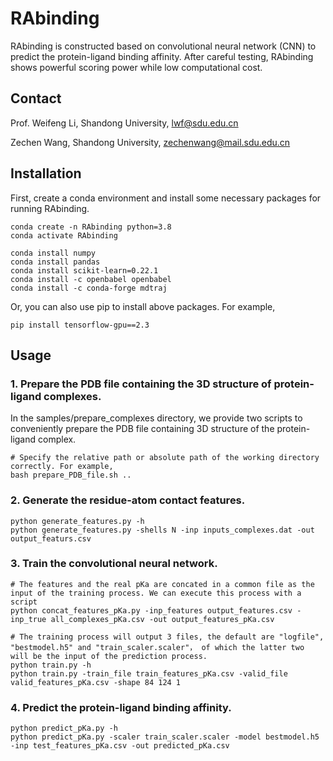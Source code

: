 # RAbinding
RAbinding is constructed based on convolutional neural network (CNN) to predict the protein-ligand binding affinity. After careful testing, RAbinding  shows powerful scoring power while low computational cost. 

## Contact
Prof. Weifeng Li, Shandong University, lwf@sdu.edu.cn</p>
Zechen Wang, Shandong University, zechenwang@mail.sdu.edu.cn</p>

## Installation
First, create a conda environment and install some necessary packages for running RAbinding.
  
    conda create -n RAbinding python=3.8
    conda activate RAbinding
  
    conda install numpy
    conda install pandas
    conda install scikit-learn=0.22.1
    conda install -c openbabel openbabel
    conda install -c conda-forge mdtraj

Or, you can also use pip to install above packages. For example,
    
    pip install tensorflow-gpu==2.3

## Usage
### 1. Prepare the PDB file containing the 3D structure of protein-ligand complexes.
In the samples/prepare_complexes directory, we provide two scripts to conveniently prepare the PDB file containing 3D structure of the protein-ligand complex.
    
    # Specify the relative path or absolute path of the working directory correctly. For example, 
    bash prepare_PDB_file.sh ..

### 2. Generate the residue-atom contact features.

    python generate_features.py -h
    python generate_features.py -shells N -inp inputs_complexes.dat -out output_featurs.csv

### 3. Train the convolutional neural network.
    
    # The features and the real pKa are concated in a common file as the input of the training process. We can execute this process with a script   
    python concat_features_pKa.py -inp_features output_features.csv -inp_true all_complexes_pKa.csv -out output_features_pKa.csv
    
    # The training process will output 3 files, the default are "logfile", "bestmodel.h5" and "train_scaler.scaler"， of which the latter two will be the input of the prediction process. 
    python train.py -h
    python train.py -train_file train_features_pKa.csv -valid_file valid_features_pKa.csv -shape 84 124 1 

### 4. Predict the protein-ligand binding affinity.

    python predict_pKa.py -h
    python predict_pKa.py -scaler train_scaler.scaler -model bestmodel.h5 -inp test_features_pKa.csv -out predicted_pKa.csv
